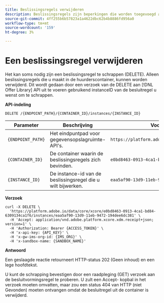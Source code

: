 ```yaml
---
title: Beslissingsregels verwijderen
description: Beslissingsregels zijn beperkingen die worden toegevoegd aan een gepersonaliseerd aanbod en die worden toegepast op een profiel om te bepalen of het in aanmerking komt voor een aanbieding.
source-git-commit: 4ff255b6b57823a1a4622dbc62b4b8886fd956a0
workflow-type: tm+mt
source-wordcount: '159'
ht-degree: 3%

---
```


# Een beslissingsregel verwijderen

Het kan soms nodig zijn een beslissingsregel te schrappen (DELETE). Alleen beslissingsregels die u maakt in de huurderscontainer, kunnen worden verwijderd. Dit wordt gedaan door een verzoek van de DELETE aan [!DNL Offer Library] API uit te voeren gebruikend instanceID van de besluitregel u wenst om te schrappen.

**API-indeling**

```http
DELETE /{ENDPOINT_PATH}/{CONTAINER_ID}/instances/{INSTANCE_ID}
```

| Parameter | Beschrijving | Voorbeeld |
| --------- | ----------- | ------- |
| `{ENDPOINT_PATH}` | Het eindpuntpad voor gegevensopslagruimte-API&#39;s. | `https://platform.adobe.io/data/core/xcore/` |
| `{CONTAINER_ID}` | De container waarin de beslissingsregels zich bevinden. | `e0bd8463-0913-4ca1-bd84-6309134ca1f6` |
| `{INSTANCE_ID}` | De instance-id van de beslissingsregel die u wilt bijwerken. | `eaa5af90-13d9-11eb-9472-194dee6dc381` |

**Verzoek**

```shell
curl -X DELETE \
  'https://platform.adobe.io/data/core/xcore/e0bd8463-0913-4ca1-bd84-6309134ca1f6/instances/eaa5af90-13d9-11eb-9472-194dee6dc381' \
  -H 'Accept: application/vnd.adobe.platform.xcore.xdm.receipt+json; version=1' \
  -H 'Authorization: Bearer {ACCESS_TOKEN}' \
  -H 'x-api-key: {API_KEY}' \
  -H 'x-gw-ims-org-id: {IMS_ORG}' \
  -H 'x-sandbox-name: {SANDBOX_NAME}'
```

**Antwoord**

Een geslaagde reactie retourneert HTTP-status 202 (Geen inhoud) en een lege hoofdtekst.

U kunt de schrapping bevestigen door een raadpleging (GET) verzoek aan de besluitvormingsregel te proberen. U zult een Accept- kopbal in het verzoek moeten omvatten, maar zou een status 404 van HTTP (niet Gevonden) moeten ontvangen omdat de besluitregel uit de container is verwijderd.
